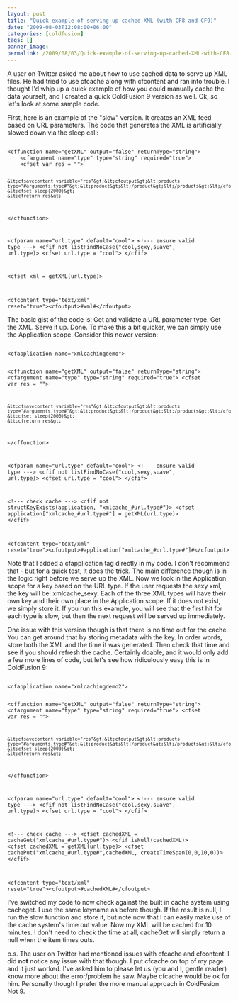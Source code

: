 ```yaml
---
layout: post
title: "Quick example of serving up cached XML (with CF8 and CF9)"
date: "2009-08-03T12:08:00+06:00"
categories: [coldfusion]
tags: []
banner_image: 
permalink: /2009/08/03/Quick-example-of-serving-up-cached-XML-with-CF8-and-CF9
---
```


A user on Twitter asked me about how to use cached data to serve up XML files. He had tried to use cfcache along with cfcontent and ran into trouble. I thought I'd whip up a quick example of how you could manually cache the data yourself, and I created a quick ColdFusion 9 version as well. Ok, so let's look at some sample code.
<!--more-->
First, here is an example of the "slow" version. It creates an XML feed based on URL parameters. The code that generates the XML is artificially slowed down via the sleep call:

<code>
&lt;cffunction name="getXML" output="false" returnType="string"&gt;
	&lt;cfargument name="type" type="string" required="true"&gt;
	&lt;cfset var res = ""&gt;
	
	&lt;cfsavecontent variable="res"&gt;&lt;cfoutput&gt;&lt;products type="#arguments.type#"&gt;&lt;product&gt;&lt;/product&gt;&lt;/products&gt;&lt;/cfoutput&gt;&lt;/cfsavecontent&gt;
	&lt;cfset sleep(2000)&gt;
	&lt;cfreturn res&gt;
&lt;/cffunction&gt;

&lt;cfparam name="url.type" default="cool"&gt;
&lt;!--- ensure valid type ---&gt;
&lt;cfif not listFindNoCase("cool,sexy,suave", url.type)&gt;
	&lt;cfset url.type =  "cool"&gt;
&lt;/cfif&gt;

&lt;cfset xml = getXML(url.type)&gt;

&lt;cfcontent type="text/xml" reset="true"&gt;&lt;cfoutput&gt;#xml#&lt;/cfoutput&gt;
</code>

The basic gist of the code is: Get and validate a URL parameter type. Get the XML. Serve it up. Done. To make this a bit quicker, we can simply use the Application scope. Consider this newer version:

<code>
&lt;cfapplication name="xmlcachingdemo"&gt;

&lt;cffunction name="getXML" output="false" returnType="string"&gt;
	&lt;cfargument name="type" type="string" required="true"&gt;
	&lt;cfset var res = ""&gt;
	
	&lt;cfsavecontent variable="res"&gt;&lt;cfoutput&gt;&lt;products type="#arguments.type#"&gt;&lt;product&gt;&lt;/product&gt;&lt;/products&gt;&lt;/cfoutput&gt;&lt;/cfsavecontent&gt;
	&lt;cfset sleep(2000)&gt;
	&lt;cfreturn res&gt;
&lt;/cffunction&gt;

&lt;cfparam name="url.type" default="cool"&gt;
&lt;!--- ensure valid type ---&gt;
&lt;cfif not listFindNoCase("cool,sexy,suave", url.type)&gt;
	&lt;cfset url.type =  "cool"&gt;
&lt;/cfif&gt;

&lt;!--- check cache ---&gt;
&lt;cfif not structKeyExists(application, "xmlcache_#url.type#")&gt;
	&lt;cfset application["xmlcache_#url.type#"] = getXML(url.type)&gt;
&lt;/cfif&gt;

&lt;cfcontent type="text/xml" reset="true"&gt;&lt;cfoutput&gt;#application["xmlcache_#url.type#"]#&lt;/cfoutput&gt;
</code>

Note that I added a cfapplication tag directly in my code. I don't recommend that - but for a quick test, it does the trick. The main difference though is in the logic right before we serve up the XML. Now we look in the Application scope for a key based on the URL type. If the user requests the sexy xml, the key will be: xmlcache_sexy. Each of the three XML types will have their own key and their own place in the Application scope. If it does not exist, we simply store it. If you run this example, you will see that the first hit for each type is slow, but then the next request will be served up immediately. 

One issue with this version though is that there is no time out for the cache. You can get around that by storing metadata with the key. In order words, store both the XML and the time it was generated. Then check that time and see if you should refresh the cache. Certainly doable, and it would only add a few more lines of code, but let's see how ridiculously easy this is in ColdFusion 9:

<code>
&lt;cfapplication name="xmlcachingdemo2"&gt;

&lt;cffunction name="getXML" output="false" returnType="string"&gt;
	&lt;cfargument name="type" type="string" required="true"&gt;
	&lt;cfset var res = ""&gt;
	
	&lt;cfsavecontent variable="res"&gt;&lt;cfoutput&gt;&lt;products type="#arguments.type#"&gt;&lt;product&gt;&lt;/product&gt;&lt;/products&gt;&lt;/cfoutput&gt;&lt;/cfsavecontent&gt;
	&lt;cfset sleep(2000)&gt;
	&lt;cfreturn res&gt;
&lt;/cffunction&gt;

&lt;cfparam name="url.type" default="cool"&gt;
&lt;!--- ensure valid type ---&gt;
&lt;cfif not listFindNoCase("cool,sexy,suave", url.type)&gt;
	&lt;cfset url.type =  "cool"&gt;
&lt;/cfif&gt;

&lt;!--- check cache ---&gt;
&lt;cfset cachedXML = cacheGet("xmlcache_#url.type#")&gt;
&lt;cfif isNull(cachedXML)&gt;
	&lt;cfset cachedXML = getXML(url.type)&gt;
	&lt;cfset cachePut("xmlcache_#url.type#",cachedXML, createTimeSpan(0,0,10,0))&gt;
&lt;/cfif&gt;

&lt;cfcontent type="text/xml" reset="true"&gt;&lt;cfoutput&gt;#cachedXML#&lt;/cfoutput&gt;
</code>

I've switched my code to now check against the built in cache system using cacheget. I use the same keyname as before though. If the result is null, I run the slow function and store it, but note now that I can easily make use of the cache system's time out value. Now my XML will be cached for 10 minutes. I don't need to check the time at all, cacheGet will simply return a null when the item times outs.

p.s. The user on Twitter had mentioned issues with cfcache and cfcontent. I did <b>not</b> notice any issue with that though. I put cfcache on top of my page and it just worked. I've asked him to please let us (you and I, gentle reader) know more about the error/problem he saw. Maybe cfcache would be ok for him. Personally though I prefer the more manual approach in ColdFusion Not 9.